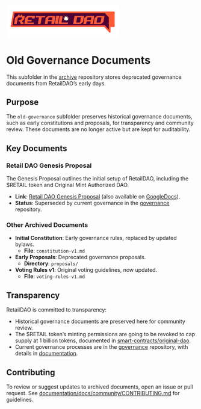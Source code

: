 <img src="https://raw.githubusercontent.com/RetailDAO/Docs/refs/heads/main/branding/logos/RD_logo_Ex_ver_Color_chipotle_variant.png" alt="Retail_DAO_logo" width="300">

# Old Governance Documents

This subfolder in the [archive](https://github.com/RetailDAO/archive) repository stores deprecated governance documents from RetailDAO’s early days. 

## Purpose
The `old-governance` subfolder preserves historical governance documents, such as early constitutions and proposals, for transparency and community review. These documents are no longer active but are kept for auditability.

## Key Documents
### Retail DAO Genesis Proposal
The Genesis Proposal outlines the initial setup of RetailDAO, including the $RETAIL token and Original Mint Authorized DAO.
- **Link**: [Retail DAO Genesis Proposal](https://github.com/RetailDAO/documentation/blob/main/docs/governance/genesis-proposal.md) (also available on [GoogleDocs](https://docs.google.com/document/d/1GEDiRmmGxrSuSEidMmSDeu_xFtgW7u_t94PCyMfmM3w/edit?usp=sharing)).
- **Status**: Superseded by current governance in the [governance](https://github.com/RetailDAO/governance) repository.

### Other Archived Documents
- **Initial Constitution**: Early governance rules, replaced by updated bylaws.
  - **File**: `constitution-v1.md`
- **Early Proposals**: Deprecated governance proposals.
  - **Directory**: `proposals/`
- **Voting Rules v1**: Original voting guidelines, now updated.
  - **File**: `voting-rules-v1.md`

## Transparency
RetailDAO is committed to transparency:
- Historical governance documents are preserved here for community review.
- The $RETAIL token’s minting permissions are going to be revoked to cap supply at 1 billion tokens, documented in [smart-contracts/original-dao](https://github.com/RetailDAO/smart-contracts/tree/main/original-dao).
- Current governance processes are in the [governance](https://github.com/RetailDAO/governance) repository, with details in [documentation](https://github.com/RetailDAO/documentation).

## Contributing
To review or suggest updates to archived documents, open an issue or pull request. See [documentation/docs/community/CONTRIBUTING.md](https://github.com/RetailDAO/documentation/blob/main/docs/community/CONTRIBUTING.md) for guidelines.
